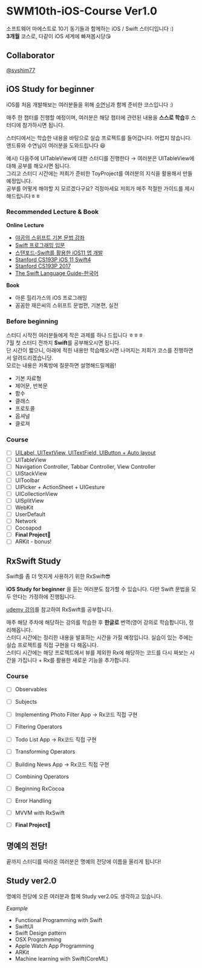 # SWM10th-iOS-Course Ver1.0
소프트웨어 마에스트로 10기 동기들과 함께하는 iOS / Swift 스터디입니다 :)  
**3개월** 코스로, 다같이 iOS 세계에 빠져봅시당😘

## Collaborator

[@syshim77][1]

## iOS Study for beginner

iOS를 처음 개발해보는 여러분들을 위해 [수연][2]님과 함께 준비한 코스입니다 :)

매주 한 챕터를 진행할 예정이며, 여러분은 해당 챕터에 관련된 내용을 **스스로 학습**후  스터디에 참가하시면 됩니다.

스터디에서는 학습한 내용을 바탕으로 실습 프로젝트를 들어갑니다. 어렵지 않습니다. 앤드류와 수연님이 여러분을 도와드립니다 😆

예시) 다음주에 UITableView에 대한 스터디를 진행한다 → 여러분은 UITableView에 대해 공부를 해오시면 됩니다.  
그리고 스터디 시간에는 저희가 준비한 ToyProject를 여러분의 지식을 활용해서 만들 예정입니다.  
공부를 어떻게 해야할 지 모르겠다구요? 걱정마세요 저희가 매주 적절한 가이드를 제시해드립니다ㅎㅎ  

### Recommended Lecture & Book
**Online Lecture**  
- [야곰의 스위프트 기본 문법 강좌][3]
- [Swift 프로그래밍 입문][4]
- [스탠포드-Swift를 활용한 iOS11 앱 개발][5]
- [Stanford CS193P iOS 11 Swift4][6]
- [Stanford CS193P 2017][7]
- [The Swift Language Guide-한국어][8]  

**Book**  
- 아론 힐리가스의 iOS 프로그래밍
- 꼼꼼한 재은씨의 스위프트 문법편, 기본편, 실전

### Before beginning
스터디 시작전 여러분들에게 작은 과제를 하나 드립니다 ㅎㅎㅎ  
7월 첫 스터디 전까지 **Swift**를 공부해오시면 됩니다.  
단 시간이 짧으니, 아래에 적힌 내용만 학습해오시면 나머지는 저희가 코스를 진행하면서 알려드리겠습니당.  
모르는 내용은 카톡방에 질문하면 설명해드릴께욥!  

- 기본 자료형
- 제어문, 반복문
- 함수
- 클래스
- 프로토콜
- 옵셔널
- 클로져

### Course
- [ ] [UILabel, UITextView, UITextField, UIButton + Auto layout][9]
- [ ]  UITableView
- [ ]  Navigation Controller, Tabbar Controller, View Controller
- [ ]  UIStackView
- [ ]  UIToolbar
- [ ]  UIPicker + ActionSheet + UIGesture
- [ ]  UICollectionView
- [ ]  UISplitView
- [ ]  WebKit
- [ ]  UserDefault
- [ ]  Network
- [ ]  Cocoapod
- [ ]  **Final Project🥳**
- [ ]  ARKit - bonus!

## RxSwift Study

Swift를 좀 더 멋지게 사용하기 위한 RxSwift😎

**iOS Study for beginner** 을 듣는 여러분도 참가할 수 있습니다. 다만 Swift 문법을 모두 안다는 가정하에 진행됩니다.

[udemy 강의][10]를 참고하여 RxSwift를 공부합니다.

매주 해당 주차에 해당하는 강의를 학습한 후 **한글로** 번역(영어 강의로 학습합니다), 정리해옵니다.  
스터디 시간에는 정리한 내용을 발표하는 시간을 가질 예정입니다.
실습이 있는 주에는 실습 프로젝트를 직접 구현을 다 해옵니다.  
스터디 시간에는 해당 프로젝트에서 뷰를 제외한 Rx에 해당하는 코드를 다시 짜보는 시간을 가집니다 + Rx를 활용한 새로운 기능을 추가합니다.

### Course
- [ ]  Observables
- [ ]  Subjects
- [ ]  Implementing Photo Filter App → Rx코드 직접 구현
- [ ]  Filtering Operators
- [ ]  Todo List App → Rx코드 직접 구현
- [ ]  Transforming Operators
- [ ]  Building News App → Rx코드 직접 구현
- [ ]  Combining Operators
- [ ]  Beginning RxCocoa
- [ ]  Error Handling
- [ ]  MVVM with RxSwift
- [ ]  **Final Project🥳**


## 명예의 전당!

끝까지 스터디를 따라온 여러분은 명예의 전당에 이름을 올리게 됩니다!

## Study ver2.0

명예의 전당에 오른 여러분과 함께 Study ver2.0도 생각하고 있습니다.  

*Example*
- Functional Programming with Swift
- SwiftUI
- Swift Design pattern
- OSX Programming
- Apple Watch App Programming
- ARKit
- Machine learning with Swift(CoreML)

[1]:	https://github.com/syshim77
[2]:	https://github.com/syshim77
[3]:	https://www.inflearn.com/course/%EC%8A%A4%EC%9C%84%ED%94%84%ED%8A%B8-%EA%B8%B0%EB%B3%B8-%EB%AC%B8%EB%B2%95#description
[4]:	https://www.edwith.org/boostcamp_ios
[5]:	https://www.edwith.org/swiftapp
[6]:	https://www.youtube.com/watch?v=71pyOB4TPRE&list=PLPA-ayBrweUzGFmkT_W65z64MoGnKRZMq
[7]:	https://www.youtube.com/watch?v=ilQ-tq772VI&list=PLPA-ayBrweUz32NSgNZdl0_QISw-f12Ai
[8]:	https://jusung.gitbook.io/the-swift-language-guide/
[9]:	/Basic-week1/week1.md
[10]:	https://www.udemy.com/mastering-rxswift-in-ios/
